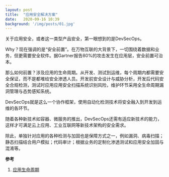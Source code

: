 ```yaml
---
layout: post
title:  "应用安全解决方案"
date:   2020-09-16 10:39
background: '/img/posts/01.jpg'
---
```

关于应用安全，或者这一类型产品安全，第一眼想到的是DevSecOps。

Why？现在强调的是“安全前置”。在万物互联的大背景下，一切围绕着数据和业务，但更需要安全软件。据Gartner报告80%的攻击发生在应用层，安全前置可治本。

那么如何前置？涉及应用的生命周期。从开发、测试到运维，每个周期内都需要安全保证，而不是都堆给安全渗透人员。开发前安全设计与威胁分析，开发后代码安全合规检测，测试时应用应用安全扫描系统识别风险，维护环节采用全生命周期漏洞管理与态势感知系统。

DevSecOps就是这么一个协作框架，使用自动化检测技术将安全融入到开发到运维的各环节。

随着各种新技术如容器、微服务的推出，DevSecOps还需有适应新技术的能力，这样才可满足云上应用、工业互联网等新技术架构的安全需求。

除此，单独针对应用的各种检测与加固也是保障方式之一，例如漏洞、病毒扫描；静态扫描结合用户模拟；代码审计；根据业务的定制化渗透测试和应用安全加固与混淆等。




**参考**
1. [应用生命周期](https://www.freebuf.com/company-information/222057.html)